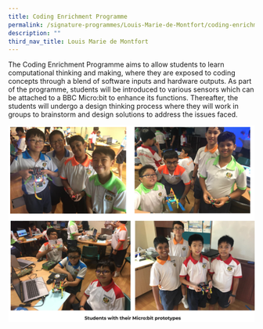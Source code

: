 ```yaml
---
title: Coding Enrichment Programme
permalink: /signature-programmes/Louis-Marie-de-Montfort/coding-enrichment-programme/
description: ""
third_nav_title: Louis Marie de Montfort
---
```



The Coding Enrichment Programme aims to allow students to learn computational thinking and making, where they are exposed to coding concepts through a blend of software inputs and hardware outputs. As part of the programme, students will be introduced to various sensors which can be attached to a BBC Micro:bit to enhance its functions. Thereafter, the students will undergo a design thinking process where they will work in groups to brainstorm and design solutions to address the issues faced.

![](/images/cep1.png)